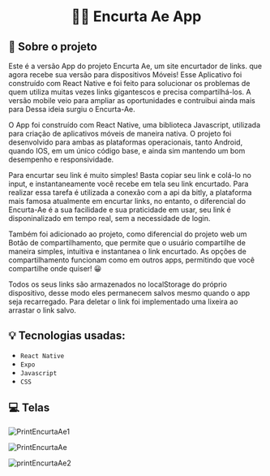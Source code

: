 <h1 align="center">
  🔗📱 Encurta Ae App
</h1>

## :rocket: Sobre o projeto

Este é a versão App do projeto Encurta Ae, um site encurtador de links. que agora recebe sua versão para dispositivos Móveis! Esse Aplicativo foi construído com React Native e foi feito para solucionar os problemas de quem utiliza muitas vezes links gigantescos e precisa compartilhá-los. A versão mobile veio para ampliar as oportunidades e contruibui ainda mais para Dessa ideia surgiu o Encurta-Ae.

O App foi construído com React Native, uma biblioteca Javascript, utilizada para criação de aplicativos móveis de maneira nativa. O projeto foi desenvolvido para ambas as plataformas operacionais, tanto Android, quando IOS, em um único código base, e ainda sim mantendo um bom desempenho e responsividade.

Para encurtar seu link é muito simples! Basta copiar seu link e colá-lo no input, e instantaneamente você recebe em tela seu link encurtado. Para realizar essa tarefa é utilizada a conexão com a api da bitly, a plataforma mais famosa atualmente em encurtar links, no entanto, o diferencial do Encurta-Ae é a sua facilidade e sua praticidade em usar, seu link é disponinalizado em tempo real, sem a necessidade de login.

Também foi adicionado ao projeto, como diferencial do projeto web um Botão de compartilhamento, que permite que o usuário compartilhe de maneira simples, intuitiva e instantanea o link encurtado. As opções de compartilhamento funcionam como em outros apps, permitindo que você compartilhe onde quiser! 😀

Todos os seus links são armazenados no localStorage do próprio dispositivo, desse modo eles permanecem salvos mesmo quando o app seja recarregado. Para deletar o link foi implementado uma lixeira ao arrastar o link salvo.

## :bulb: Tecnologias usadas:

- `React Native`
- `Expo`
- `Javascript`
- `CSS`

## :computer: Telas

![PrintEncurtaAe1]([https://user-images.githubusercontent.com/87530595/158999694-fde4ff71-66ae-478f-b183-f26dd55c3e90.png](https://user-images.githubusercontent.com/87530595/170299495-00f4af09-807e-4ee0-ae09-c46df8287061.jpeg))

![PrintEncurtaAe](https://user-images.githubusercontent.com/87530595/158999691-6d96cec5-6e73-429c-9448-3d1d78142613.png)

![printEncurtaAe2](https://user-images.githubusercontent.com/87530595/158999697-9f8c6d9b-9be5-4ff3-9881-7999ae04b9ce.png)
